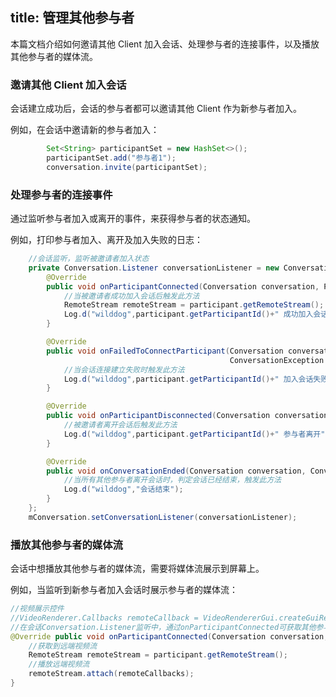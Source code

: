 ﻿
title: 管理其他参与者
---

本篇文档介绍如何邀请其他 Client 加入会话、处理参与者的连接事件，以及播放其他参与者的媒体流。

### 邀请其他 Client 加入会话

会话建立成功后，会话的参与者都可以邀请其他 Client 作为新参与者加入。

例如，在会话中邀请新的参与者加入：

```java
        Set<String> participantSet = new HashSet<>();
        participantSet.add("参与者1");
        conversation.invite(participantSet);

```

### 处理参与者的连接事件

通过监听参与者加入或离开的事件，来获得参与者的状态通知。

例如，打印参与者加入、离开及加入失败的日志：

```java
    //会话监听，监听被邀请者加入状态
    private Conversation.Listener conversationListener = new Conversation.Listener() {
        @Override
        public void onParticipantConnected(Conversation conversation, Participant participant) {
            //当被邀请者成功加入会话后触发此方法
            RemoteStream remoteStream = participant.getRemoteStream();
            Log.d("wilddog",participant.getParticipantId()+" 成功加入会话");
        }

        @Override
        public void onFailedToConnectParticipant(Conversation conversation, Participant participant,
                                                 ConversationException exception) {
            //当会话连接建立失败时触发此方法
            Log.d("wilddog",participant.getParticipantId()+" 加入会话失败");
        }

        @Override
        public void onParticipantDisconnected(Conversation conversation, Participant participant) {
            //被邀请者离开会话后触发此方法
            Log.d("wilddog",participant.getParticipantId()+" 参与者离开");
        }

        @Override
        public void onConversationEnded(Conversation conversation, ConversationException exception) {
            //当所有其他参与者离开会话时，判定会话已经结束，触发此方法
            Log.d("wilddog","会话结束");
        }
    };
    mConversation.setConversationListener(conversationListener);

```

### 播放其他参与者的媒体流

会话中想播放其他参与者的媒体流，需要将媒体流展示到屏幕上。

例如，当监听到新参与者加入会话时展示参与者的媒体流：

```java
//视频展示控件
//VideoRenderer.Callbacks remoteCallback = VideoRendererGui.createGuiRenderer(50, 75, 25, 25, RendererCommon.ScalingType.SCALE_ASPECT_FILL, false);
//在会话Conversation.Listener监听中，通过onParticipantConnected可获取其他参与者的媒体流
@Override public void onParticipantConnected(Conversation conversation, Participant participant) { 
    //获取到远端视频流  
    RemoteStream remoteStream = participant.getRemoteStream();  
    //播放远端视频流  
    remoteStream.attach(remoteCallbacks); 
}
```
